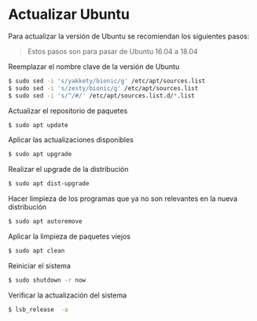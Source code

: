 # Actualizar Ubuntu

Para actualizar la versión de Ubuntu se recomiendan los siguientes pasos:

> Estos pasos son para pasar de Ubuntu 16.04 a 18.04

Reemplazar el nombre clave de la versión de Ubuntu

```bash
$ sudo sed -i 's/yakkety/bionic/g' /etc/apt/sources.list
$ sudo sed -i 's/zesty/bionic/g' /etc/apt/sources.list
$ sudo sed -i 's/^/#/' /etc/apt/sources.list.d/*.list
```

Actualizar el repositorio de paquetes

```bash
$ sudo apt update
```

Aplicar las actualizaciones disponibles

```bash
$ sudo apt upgrade
```

Realizar el upgrade de la distribución

```bash
$ sudo apt dist-upgrade
```

Hacer limpieza de los programas que ya no son relevantes en la nueva distribución

```bash
$ sudo apt autoremove
```

Aplicar la limpieza de paquetes viejos

```bash
$ sudo apt clean
```

Reiniciar el sistema

```bash
$ sudo shutdown -r now
```

Verificar la actualización del sistema

```bash
$ lsb_release  -a
```
